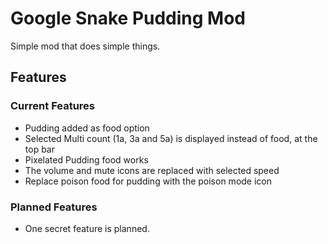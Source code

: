 # Google Snake Pudding Mod
Simple mod that does simple things.

## Features     
### Current Features
* Pudding added as food option
* Selected Multi count (1a, 3a and 5a) is displayed instead of food, at the top bar
* Pixelated Pudding food works
* The volume and mute icons are replaced with selected speed
* Replace poison food for pudding with the poison mode icon


### Planned Features
* One secret feature is planned.
